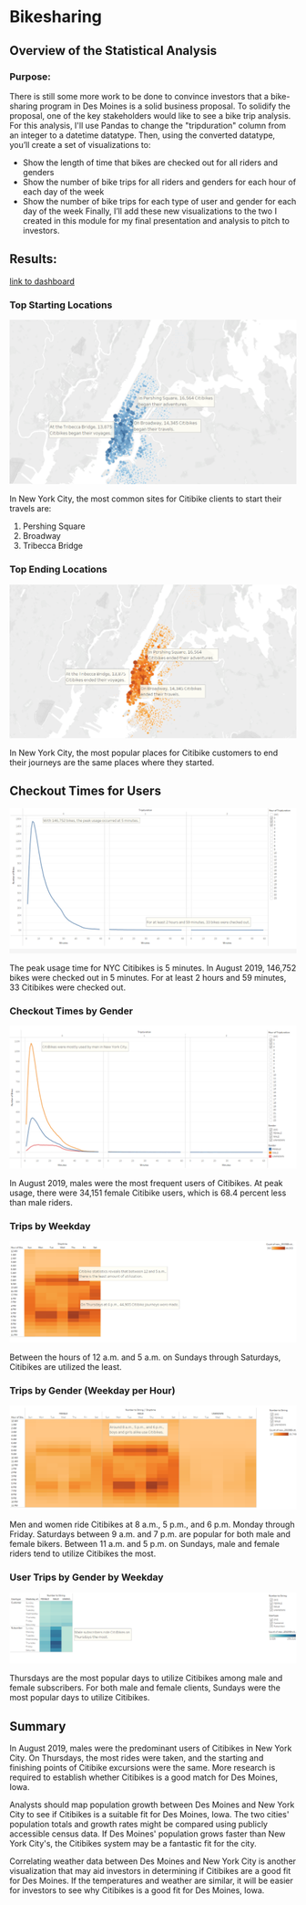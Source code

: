 # Bikesharing

## Overview of the Statistical Analysis

### Purpose:

There is still some more work to be done to convince investors that a bike-sharing program in Des Moines is a solid business proposal. To solidify the proposal, one of the key stakeholders would like to see a bike trip analysis. For this analysis, I'll use Pandas to change the "tripduration" column from an integer to a datetime datatype. Then, using the converted datatype, you’ll create a set of visualizations to:
 - Show the length of time that bikes are checked out for all riders and genders
 - Show the number of bike trips for all riders and genders for each hour of each day of the week
 - Show the number of bike trips for each type of user and gender for each day of the week
Finally, I’ll add these new visualizations to the two I created in this module for my final presentation and analysis to pitch to investors.

## Results:

[link to dashboard](https://public.tableau.com/app/profile/sebastian.scholl/viz/NYC_CitiBike_Challenge_Trip_Analysis_16444545557670/NYCCitibikeStory?publish=yes "link to dashboard")

### Top Starting Locations
![Top_Starting_Locations](https://github.com/Sebjet24/Bikesharing/blob/main/Resources/Top_Starting_Locations.PNG)

In New York City, the most common sites for Citibike clients to start their travels are:
1. Pershing Square
2. Broadway
3. Tribecca Bridge

### Top Ending Locations
![Top_Ending_Locations](https://github.com/Sebjet24/Bikesharing/blob/main/Resources/Top_Ending_Locations.PNG)

In New York City, the most popular places for Citibike customers to end their journeys are the same places where they started.

## Checkout Times for Users
![Checkout_Times_for_Users](https://github.com/Sebjet24/Bikesharing/blob/main/Resources/Checkout_Times_for_Users.PNG)

The peak usage time for NYC Citibikes is 5 minutes. In August 2019, 146,752 bikes were checked out in 5 minutes. For at least 2 hours and 59 minutes, 33 Citibikes were checked out.

### Checkout Times by Gender
![Checkout_Times_by_Gender](https://github.com/Sebjet24/Bikesharing/blob/main/Resources/Checkout_Times_by_Gender.PNG)

In August 2019, males were the most frequent users of Citibikes. At peak usage, there were 34,151 female Citibike users, which is 68.4 percent less than male riders.

### Trips by Weekday
![Trips_by_Weekday](https://github.com/Sebjet24/Bikesharing/blob/main/Resources/Trips_by_Weekday.PNG)

Between the hours of 12 a.m. and 5 a.m. on Sundays through Saturdays, Citibikes are utilized the least.

### Trips by Gender (Weekday per Hour)
![Trips_by_Gender_(Weekday_per_Hour)](https://github.com/Sebjet24/Bikesharing/blob/main/Resources/Trips_by_Gender_(Weekday_per_Hour).PNG)

Men and women ride Citibikes at 8 a.m., 5 p.m., and 6 p.m. Monday through Friday. Saturdays between 9 a.m. and 7 p.m. are popular for both male and female bikers. Between 11 a.m. and 5 p.m. on Sundays, male and female riders tend to utilize Citibikes the most.

### User Trips by Gender by Weekday
![User_Trips_by_Gender_by_Weekday](https://github.com/Sebjet24/Bikesharing/blob/main/Resources/User_Trips_by_Gender_by_Weekday.PNG)

Thursdays are the most popular days to utilize Citibikes among male and female subscribers. For both male and female clients, Sundays were the most popular days to utilize Citibikes.

## Summary
In August 2019, males were the predominant users of Citibikes in New York City. On Thursdays, the most rides were taken, and the starting and finishing points of Citibike excursions were the same. More research is required to establish whether Citibikes is a good match for Des Moines, Iowa.

Analysts should map population growth between Des Moines and New York City to see if Citibikes is a suitable fit for Des Moines, Iowa. The two cities' population totals and growth rates might be compared using publicly accessible census data. If Des Moines' population grows faster than New York City's, the Citibikes system may be a fantastic fit for the city.

Correlating weather data between Des Moines and New York City is another visualization that may aid investors in determining if Citibikes are a good fit for Des Moines. If the temperatures and weather are similar, it will be easier for investors to see why Citibikes is a good fit for Des Moines, Iowa.
